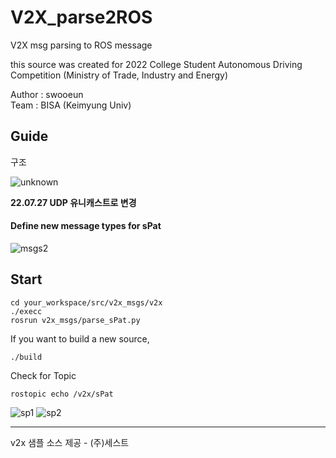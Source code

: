 # V2X_parse2ROS
V2X msg parsing to ROS message

this source was created for 2022 College Student Autonomous Driving Competition (Ministry of Trade, Industry and Energy)

Author : swooeun   
Team : BISA (Keimyung Univ)

## Guide   
구조    

![unknown](https://user-images.githubusercontent.com/71008546/180376082-ec3869d9-dfa5-4400-90ec-cbb88b0de883.png)

**22.07.27 UDP 유니캐스트로 변경**

#### Define new message types for sPat   
![msgs2](https://user-images.githubusercontent.com/71008546/181169377-b43a7015-a2f8-407a-b4eb-6db3c4c10405.png)


## Start
<pre><code>cd your_workspace/src/v2x_msgs/v2x
./execc 
rosrun v2x_msgs/parse_sPat.py
</code></pre>

If you want to build a new source, 
<pre><code>./build</code></pre>

Check for Topic
<pre><code>rostopic echo /v2x/sPat</code></pre>

![sp1](https://user-images.githubusercontent.com/71008546/181169398-b2ce2e34-36f1-41fa-8ffc-d21a957d41df.png)
![sp2](https://user-images.githubusercontent.com/71008546/181169406-3485fdb8-2e54-4fbb-b689-6a17086bc334.png)

<hr>

v2x 샘플 소스 제공 - (주)세스트

